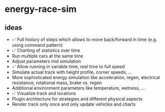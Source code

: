 # energy-race-sim

## ideas

- ✅ Full history of steps which allows to move back/forward in time (e.g. using command pattern)
- ✅ Charting of statistics over time
- Run multiple cars at the same time
- Adjust parameters mid simulation
- ✅ Allow running in variable time, real time to full speed
- Simulate actual track with height profile, corner speeds, ...
- More sophisticated energy simulation like acceleration, regen, electrical resistance, rotational mass, brake vs. regen
- Additional environment parameters like temperature, wetness, ...
- ✅ Visualize track and locations
- Plugin architecture for strategies and different physical aspects
- Render track only once and only update vehicles and charts